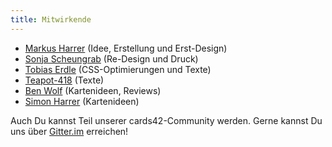 ```yaml
---
title: Mitwirkende
---
```

* [Markus Harrer](https://twitter.com/feststelltaste) (Idee, Erstellung und Erst-Design)
* [Sonja Scheungrab](https://twitter.com/multebaerr) (Re-Design und Druck)
* [Tobias Erdle](https://twitter.com/erdlet) (CSS-Optimierungen und Texte)
* [Teapot-418](https://twitter.com/Teapot4181) (Texte)
* [Ben Wolf](https://twitter.com/ichaos1985) (Kartenideen, Reviews)
* [Simon Harrer](https://twitter.com/simonharrer) (Kartenideen)

Auch Du kannst Teil unserer cards42-Community werden. Gerne kannst Du uns über [Gitter.im](https://gitter.im/cards42/community) erreichen!
